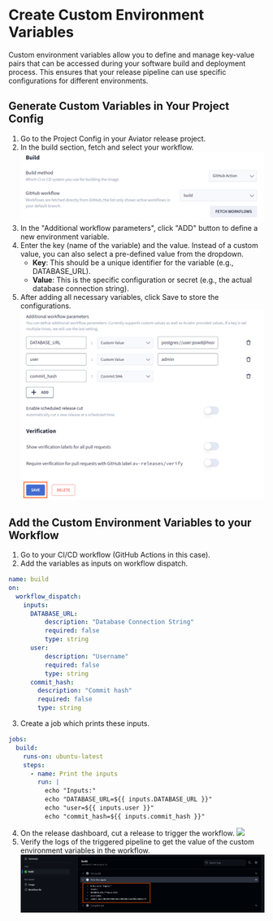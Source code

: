# Create Custom Environment Variables

Custom environment variables allow you to define and manage key-value pairs that can be accessed during your software build and deployment process. This ensures that your release pipeline can use specific configurations for different environments.

## Generate Custom Variables in Your Project Config

1. Go to the Project Config in your Aviator release project.
2. In the build section, fetch and select your workflow.
![](../../.gitbook/assets/release-build.png)
3. In the "Additional workflow parameters", click "ADD" button to define a new environment variable.
4. Enter the key (name of the variable) and the value. Instead of a custom value, you can also select a pre-defined value from the dropdown.
   - **Key**: This should be a unique identifier for the variable (e.g., DATABASE_URL).
   - **Value**: This is the specific configuration or secret (e.g., the actual database connection string).
5. After adding all necessary variables, click Save to store the configurations.
![](../../.gitbook/assets/release-custom-env.png)

## Add the Custom Environment Variables to your Workflow

1. Go to your CI/CD workflow (GitHub Actions in this case).
2. Add the variables as inputs on workflow dispatch.
```yaml
name: build
on:
  workflow_dispatch:
    inputs:
      DATABASE_URL:
          description: "Database Connection String"
          required: false
          type: string
      user:
          description: "Username"
          required: false
          type: string
      commit_hash:
        description: "Commit hash"
        required: false
        type: string
```
3. Create a job which prints these inputs.
```yaml
jobs:
  build:
    runs-on: ubuntu-latest
    steps:
      - name: Print the inputs
        run: |
          echo "Inputs:"
          echo "DATABASE_URL=${{ inputs.DATABASE_URL }}"
          echo "user=${{ inputs.user }}"
          echo "commit_hash=${{ inputs.commit_hash }}"
```
4. On the release dashboard, cut a release to trigger the workflow.
![](../../.gitbook/assets/release-cut-custom-env.png.png)
5. Verify the logs of the triggered pipeline to get the value of the custom environment variables in the workflow.
![](../../.gitbook/assets/release-workflow-logs.png)


